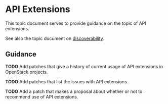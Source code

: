 API Extensions
==============

This topic document serves to provide guidance on the topic of API extensions.

See also the topic document on [discoverability](discoverability).

Guidance
--------

**TODO** Add patches that give a history of current usage of API extensions in
OpenStack projects.

**TODO** Add patches that list the issues with API extensions.

**TODO** Add a patch that makes a proposal about whether or not to recommend
use of API extensions.

[discoverability]: discoverability.md
